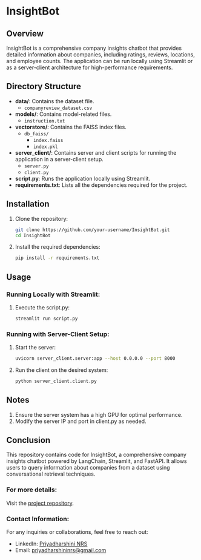 # InsightBot

## Overview
InsightBot is a comprehensive company insights chatbot that provides detailed information about companies, including ratings, reviews, locations, and employee counts. The application can be run locally using Streamlit or as a server-client architecture for high-performance requirements.

## Directory Structure
- **data/**: Contains the dataset file.
  - `companyreview_dataset.csv`
- **models/**: Contains model-related files.
  - `instruction.txt`
- **vectorstore/**: Contains the FAISS index files.
  - `db_faiss/`
    - `index.faiss`
    - `index.pkl`
- **server_client/**: Contains server and client scripts for running the application in a server-client setup.
  - `server.py`
  - `client.py`
- **script.py**: Runs the application locally using Streamlit.
- **requirements.txt**: Lists all the dependencies required for the project.

## Installation
1. Clone the repository:
   ```sh
   git clone https://github.com/your-username/InsightBot.git
   cd InsightBot
2. Install the required dependencies:
   ```sh
   pip install -r requirements.txt

## Usage
### Running Locally with Streamlit:
1. Execute the script.py:
   ```sh
   streamlit run script.py
### Running with Server-Client Setup:
1. Start the server:
   ```sh
   uvicorn server_client.server:app --host 0.0.0.0 --port 8000
2. Run the client on the desired system:
   ```sh
   python server_client.client.py

## Notes
1. Ensure the server system has a high GPU for optimal performance.
2. Modify the server IP and port in client.py as needed.

## Conclusion

This repository contains code for InsightBot, a comprehensive company insights chatbot powered by LangChain, Streamlit, and FastAPI. It allows users to query information about companies from a dataset using conversational retrieval techniques.

### For more details:

Visit the [project repository](https://github.com/prizbot/InsightBot).

### Contact Information:

For any inquiries or collaborations, feel free to reach out:
- LinkedIn: [Priyadharshini NRS](https://www.linkedin.com/in/priyadharshininrs)
- Email: [priyadharshininrs@gmail.com](mailto:priyadharshininrs@gmail.com)

